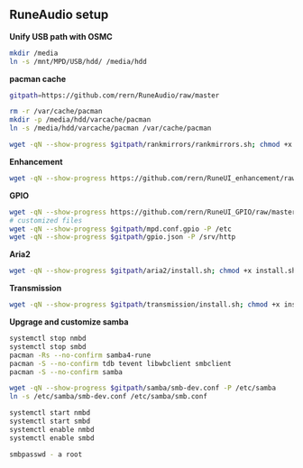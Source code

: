 RuneAudio setup
---

**Unify USB path with OSMC**
```sh
mkdir /media
ln -s /mnt/MPD/USB/hdd/ /media/hdd
```

**pacman cache**
```sh
gitpath=https://github.com/rern/RuneAudio/raw/master

rm -r /var/cache/pacman
mkdir -p /media/hdd/varcache/pacman
ln -s /media/hdd/varcache/pacman /var/cache/pacman

wget -qN --show-progress $gitpath/rankmirrors/rankmirrors.sh; chmod +x rankmirrors.sh; ./rankmirrors.sh
```

**Enhancement**
```sh
wget -qN --show-progress https://github.com/rern/RuneUI_enhancement/raw/master/install.sh; chmod +x install.sh; ./install.sh
```

**GPIO**
```sh
wget -qN --show-progress https://github.com/rern/RuneUI_GPIO/raw/master/install.sh; chmod +x install.sh; ./install.sh
# customized files
wget -qN --show-progress $gitpath/mpd.conf.gpio -P /etc
wget -qN --show-progress $gitpath/gpio.json -P /srv/http
```

**Aria2**
```sh
wget -qN --show-progress $gitpath/aria2/install.sh; chmod +x install.sh; ./install.sh
```

**Transmission**
```sh
wget -qN --show-progress $gitpath/transmission/install.sh; chmod +x install.sh; ./install.sh
```

**Upgrage and customize samba**
```sh
systemctl stop nmbd
systemctl stop smbd
pacman -Rs --no-confirm samba4-rune
pacman -S --no-confirm tdb tevent libwbclient smbclient
pacman -S --no-confirm samba

wget -qN --show-progress $gitpath/samba/smb-dev.conf -P /etc/samba
ln -s /etc/samba/smb-dev.conf /etc/samba/smb.conf

systemctl start nmbd
systemctl start smbd
systemctl enable nmbd
systemctl enable smbd

smbpasswd - a root
```
